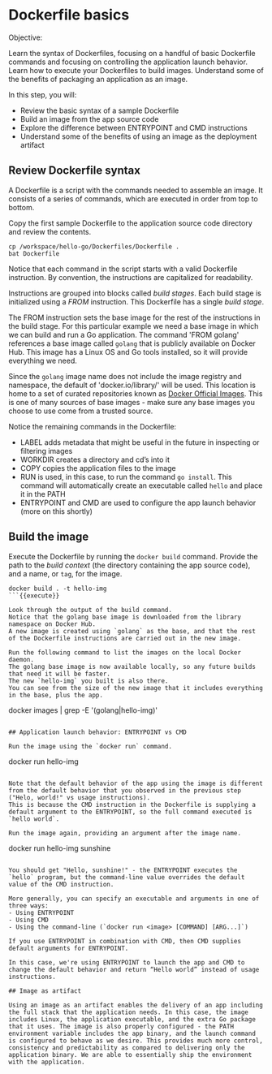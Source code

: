 # Dockerfile basics

Objective:

Learn the syntax of Dockerfiles, focusing on a handful of basic Dockerfile commands and focusing on controlling the application launch behavior. 
Learn how to execute your Dockerfiles to build images. 
Understand some of the benefits of packaging an application as an image.

In this step, you will:
- Review the basic syntax of a sample Dockerfile
- Build an image from the app source code
- Explore the difference between ENTRYPOINT and CMD instructions
- Understand some of the benefits of using an image as the deployment artifact

## Review Dockerfile syntax

A Dockerfile is a script with the commands needed to assemble an image. 
It consists of a series of commands, which are executed in order from top to bottom.

Copy the first sample Dockerfile to the application source code directory and review the contents.

```
cp /workspace/hello-go/Dockerfiles/Dockerfile .
bat Dockerfile
```

Notice that each command in the script starts with a valid Dockerfile instruction. 
By convention, the instructions are capitalized for readability. 

Instructions are grouped into blocks called _build stages_. 
Each build stage is initialized using a _FROM_ instruction. 
This Dockerfile has a single _build stage_.
 
 The FROM instruction sets the base image for the rest of the instructions in the build stage. 
 For this particular example we need a base image in which we can build and run a Go application. 
 The command 'FROM golang' references a base image called `golang` that is publicly available on Docker Hub. 
 This image has a Linux OS and Go tools installed, so it will provide everything we need.
 
 Since the `golang` image name does not include the image registry and namespace, the default of 'docker.io/library/' will be used. This location is home to a set of curated repositories known as  [Docker Official Images](https://docs.docker.com/docker-hub/official_images). This is one of many sources of base images - make sure any base images you choose to use come from a trusted source.
 
Notice the remaining commands in the Dockerfile:
- LABEL adds metadata that might be useful in the future in inspecting or filtering images
- WORKDIR creates a directory and cd’s into it
- COPY copies the application files to the image
- RUN is used, in this case, to run the command `go install`. This command will automatically create an executable called `hello` and place it in the PATH
- ENTRYPOINT and CMD are used to configure the app launch behavior (more on this shortly)

## Build the image

Execute the Dockerfile by running the `docker build` command. 
Provide the path to the _build context_ (the directory containing the app source code), and a name, or `tag`, for the image.

```
docker build . -t hello-img
```{{execute}}

Look through the output of the build command. 
Notice that the golang base image is downloaded from the library namespace on Docker Hub. 
A new image is created using `golang` as the base, and that the rest of the Dockerfile instructions are carried out in the new image.

Run the following command to list the images on the local Docker daemon. 
The golang base image is now available locally, so any future builds that need it will be faster. 
The new `hello-img` you built is also there. 
You can see from the size of the new image that it includes everything in the base, plus the app.

```
docker images | grep -E '(golang|hello-img)'
```{{execute}}

## Application launch behavior: ENTRYPOINT vs CMD

Run the image using the `docker run` command.

```
docker run hello-img
```{{execute}}

Note that the default behavior of the app using the image is different from the default behavior that you observed in the previous step ("Helo, world!" vs usage instructions). 
This is because the CMD instruction in the Dockerfile is supplying a default argument to the ENTRYPOINT, so the full command executed is `hello world`.

Run the image again, providing an argument after the image name.

```
docker run hello-img sunshine
```{{execute}}

You should get "Hello, sunshine!" - the ENTRYPOINT executes the `hello` program, but the command-line value overrides the default value of the CMD instruction.

More generally, you can specify an executable and arguments in one of three ways:
- Using ENTRYPOINT
- Using CMD
- Using the command-line (`docker run <image> [COMMAND] [ARG...]`)

If you use ENTRYPOINT in combination with CMD, then CMD supplies default arguments for ENTRYPOINT.

In this case, we're using ENTRYPOINT to launch the app and CMD to change the default behavior and return “Hello world” instead of usage instructions.

## Image as artifact

Using an image as an artifact enables the delivery of an app including the full stack that the application needs. In this case, the image includes Linux, the application executable, and the extra Go package that it uses. The image is also properly configured - the PATH environment variable includes the app binary, and the launch command is configured to behave as we desire. This provides much more control, consistency and predictability as compared to delivering only the application binary. We are able to essentially ship the environment with the application. 
